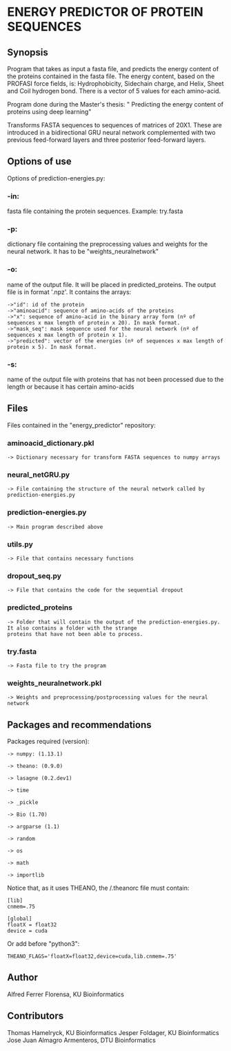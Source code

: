 # ENERGY PREDICTOR OF PROTEIN SEQUENCES

## Synopsis
Program that takes as input a fasta file, and predicts the energy content of the proteins contained in the fasta file. The energy content, based on the PROFASI force fields, is: Hydrophobicity, Sidechain charge, and Helix, Sheet and Coil hydrogen bond. There is a vector of 5 values for each amino-acid. 

Program done during the Master's thesis: " Predicting the energy content of proteins using deep learning"

Transforms FASTA sequences to sequences of matrices of 20X1. These are introduced in a bidirectional GRU neural network complemented with two previous feed-forward layers and three posterior feed-forward layers.

## Options of use
Options of prediction-energies.py:

### -in: 
fasta file containing the protein sequences. Example: try.fasta

### -p: 
dictionary file containing the preprocessing values and weights for the neural network. It has to be "weights_neuralnetwork"

### -o: 
name of the output file. It will be placed in predicted_proteins. The output file is in format '.npz'. It contains the arrays:
	
	->"id": id of the protein
	->"aminoacid": sequence of amino-acids of the proteins
	->"x": sequence of amino-acid in the binary array form (nº of sequences x max length of protein x 20). In mask format.
	->"mask_seq": mask sequence used for the neural network (nº of sequences x max length of protein x 1).  
	->"predicted": vector of the energies (nº of sequences x max length of protein x 5). In mask format.

### -s: 
name of the output file with proteins that has not been processed due to the length or because it has certain amino-acids

## Files
Files contained in the "energy_predictor" repository:

### aminoacid_dictionary.pkl  
	-> Dictionary necessary for transform FASTA sequences to numpy arrays
### neural_netGRU.py    
	-> File containing the structure of the neural network called by prediction-energies.py
### prediction-energies.py 
	-> Main program described above
### utils.py
	-> File that contains necessary functions
### dropout_seq.py
	-> File that contains the code for the sequential dropout
### predicted_proteins 
	-> Folder that will contain the output of the prediction-energies.py. It also contains a folder with the strange
	proteins that have not been able to process.
### try.fasta   
	-> Fasta file to try the program 
### weights_neuralnetwork.pkl
	-> Weights and preprocessing/postprocessing values for the neural network
	
## Packages and recommendations

Packages required (version):

	-> numpy: (1.13.1)

	-> theano: (0.9.0)
	
	-> lasagne (0.2.dev1)
	
	-> time
	
	-> _pickle
	
	-> Bio (1.70)
	
	-> argparse (1.1)
	
	-> random
	
	-> os
	
	-> math
	
	-> importlib

Notice that, as it uses THEANO, the /.theanorc file must contain:

	[lib]
	cnmem=.75

	[global]
	floatX = float32
	device = cuda

Or add before "python3":

	THEANO_FLAGS='floatX=float32,device=cuda,lib.cnmem=.75'

## Author 
Alfred Ferrer Florensa, KU Bioinformatics

## Contributors
Thomas Hamelryck, KU Bioinformatics
Jesper Foldager, KU Bioinformatics
Jose Juan Almagro Armenteros, DTU Bioinformatics
